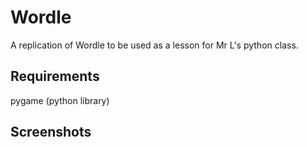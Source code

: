 # Wordle
A replication of Wordle to be used as a lesson for Mr L's python class.

## Requirements
pygame (python library)

## Screenshots
